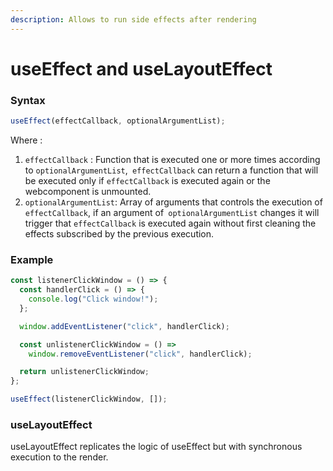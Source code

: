 ```yaml
---
description: Allows to run side effects after rendering
---
```


# useEffect and useLayoutEffect

### Syntax

```js
useEffect(effectCallback, optionalArgumentList);
```

Where :

1. `effectCallback` : Function that is executed one or more times according to `optionalArgumentList`,` effectCallback` can return a function that will be executed only if `effectCallback` is executed again or the webcomponent is unmounted.
2. `optionalArgumentList`: Array of arguments that controls the execution of `effectCallback`, if an argument of` optionalArgumentList` changes it will trigger that `effectCallback` is executed again without first cleaning the effects subscribed by the previous execution.

### Example

```javascript
const listenerClickWindow = () => {
  const handlerClick = () => {
    console.log("Click window!");
  };

  window.addEventListener("click", handlerClick);

  const unlistenerClickWindow = () =>
    window.removeEventListener("click", handlerClick);

  return unlistenerClickWindow;
};

useEffect(listenerClickWindow, []);
```

### useLayoutEffect

useLayoutEffect replicates the logic of useEffect but with synchronous execution to the render.
